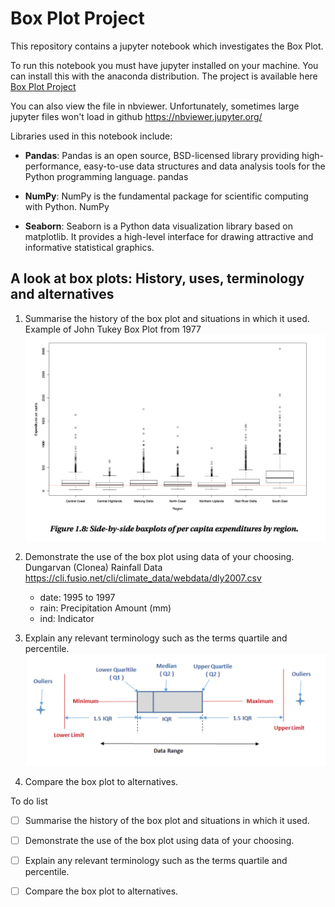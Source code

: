 # Box Plot Project

This repository contains a jupyter notebook which investigates the Box Plot.

To run this notebook you must have jupyter installed on your machine. You can install this with the anaconda distribution. The project is available here [Box Plot Project ](Box%20Plot%20Project.ipynb)

You can also view the file in nbviewer. Unfortunately, sometimes large jupyter files won't load in github https://nbviewer.jupyter.org/

Libraries used in this notebook include:

- **Pandas**: Pandas is an open source, BSD-licensed library providing high-performance, easy-to-use data structures and data analysis tools for the Python programming language. pandas

- **NumPy**: NumPy is the fundamental package for scientific computing with Python. NumPy

- **Seaborn**: Seaborn is a Python data visualization library based on matplotlib. It provides a high-level interface for drawing attractive and informative statistical graphics.




## A look at box plots: History, uses, terminology and alternatives

1. Summarise the history of the box plot and situations in which it used.
Example of John Tukey Box Plot from 1977
![pandas](boxplot_jtukey.png)
2. Demonstrate the use of the box plot using data of your choosing.
    Dungarvan (Clonea) Rainfall Data https://cli.fusio.net/cli/climate_data/webdata/dly2007.csv
    - date:  1995 to 1997
    - rain: Precipitation Amount (mm)	
    - ind:  Indicator	


3. Explain any relevant terminology such as the terms quartile and percentile.
   ![pandas](boxplotexample.png)
4. Compare the box plot to alternatives.

To do list

- [ ] Summarise the history of the box plot and situations in which it used.
- [ ] Demonstrate the use of the box plot using data of your choosing.
- [ ] Explain any relevant terminology such as the terms quartile and percentile.
- [ ] Compare the box plot to alternatives.


